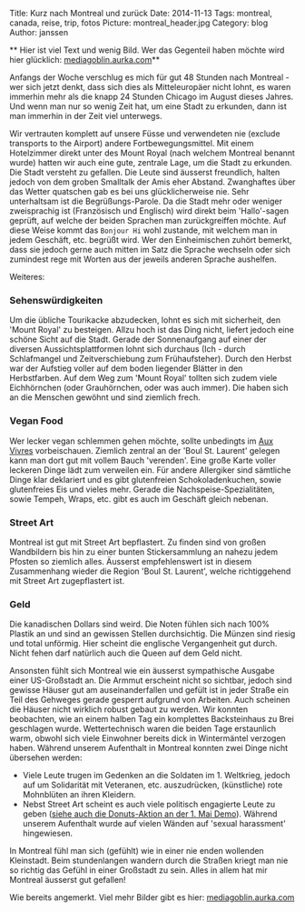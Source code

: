 Title: Kurz nach Montreal und zurück 
Date: 2014-11-13
Tags: montreal, canada, reise, trip, fotos 
Picture: montreal_header.jpg
Category: blog
Author: janssen

** Hier ist viel Text und wenig Bild. Wer das Gegenteil haben möchte wird hier glücklich: [mediagoblin.aurka.com](http://mediagoblin.aurka.com/mediagoblin/mg.fcgi/u/janssen/collection/09-12-november-2014-in-montreal/ "mediagoblin.aurka.com")**

Anfangs der Woche verschlug es mich für gut 48 Stunden nach Montreal - wer sich jetzt denkt, dass sich dies als Mitteleuropäer nicht lohnt, es waren immerhin mehr als die knapp 24 Stunden Chicago im August dieses Jahres. Und wenn man nur so wenig Zeit hat, um eine Stadt zu erkunden, dann ist man immerhin in der Zeit viel unterwegs.

Wir vertrauten komplett auf unsere Füsse und verwendeten nie (exclude transports to the Airport) andere Fortbewegungsmittel. Mit einem Hotelzimmer direkt unter des Mount Royal (nach welchem Montreal benannt wurde) hatten wir auch eine gute, zentrale Lage, um die Stadt zu erkunden. Die Stadt versteht zu gefallen. Die Leute sind äusserst freundlich, halten jedoch von dem groben Smalltalk der Amis eher Abstand. Zwanghaftes über das Wetter quatschen gab es bei uns glücklicherweise nie. Sehr unterhaltsam ist die Begrüßungs-Parole. Da die Stadt mehr oder weniger zweisprachig ist (Französisch und Englisch) wird direkt beim 'Hallo'-sagen geprüft, auf welche der beiden Sprachen man zurückgreiffen möchte. Auf diese Weise kommt das `Bonjour Hi` wohl zustande, mit welchem man in jedem Geschäft, etc. begrüßt wird. Wer den Einheimischen zuhört bemerkt, dass sie jedoch gerne auch mitten im Satz die Sprache wechseln oder sich zumindest rege mit Worten aus der jeweils anderen Sprache aushelfen.

Weiteres:


### Sehenswürdigkeiten

Um die übliche Tourikacke abzudecken, lohnt es sich mit sicherheit, den 'Mount Royal' zu besteigen. Allzu hoch ist das Ding nicht, liefert jedoch eine schöne Sicht auf die Stadt. Gerade der Sonnenaufgang auf einer der diversen Aussichtsplattformen lohnt sich durchaus (Ich - durch Schlafmangel und Zeitverschiebung zum Frühaufsteher). Durch den Herbst war der Aufstieg voller auf dem boden liegender Blätter in den Herbstfarben. Auf dem Weg zum 'Mount Royal' tollten sich zudem viele Eichhörnchen (oder Grauhörnchen, oder was auch immer). Die haben sich an die Menschen gewöhnt und sind ziemlich frech.

### Vegan Food

Wer lecker vegan schlemmen gehen möchte, sollte unbedingts im [Aux Vivres](https://auxvivres.com/en/) vorbeischauen. Ziemlich zentral an der 'Boul St. Laurent' gelegen kann man dort gut mit vollem Bauch 'verenden'. Eine große Karte voller leckeren Dinge lädt zum verweilen ein. Für andere Allergiker sind sämtliche Dinge klar deklariert und es gibt glutenfreien Schokoladenkuchen, sowie glutenfreies Eis und vieles mehr. Gerade die Nachspeise-Spezialitäten, sowie Tempeh, Wraps, etc. gibt es auch im Geschäft gleich nebenan.

### Street Art

Montreal ist gut mit Street Art bepflastert. Zu finden sind von großen Wandbildern bis hin zu einer bunten Stickersammlung an nahezu jedem Pfosten so ziemlich alles. Äusserst empfehlenswert ist in diesem Zusammenhang wieder die Region 'Boul St. Laurent', welche richtiggehend mit Street Art zugepflastert ist. 

### Geld

Die kanadischen Dollars sind weird. Die Noten fühlen sich nach 100% Plastik an und sind an gewissen Stellen durchsichtig. Die Münzen sind riesig und total unförmig. Hier scheint die englische Vergangenheit gut durch. Nicht fehen darf natürlich auch die Queen auf dem Geld nicht. 

Ansonsten fühlt sich Montreal wie ein äusserst sympathische Ausgabe einer US-Großstadt an. Die Armmut erscheint nicht so sichtbar, jedoch sind gewisse Häuser gut am auseinanderfallen und gefült ist in jeder Straße ein Teil des Gehweges gerade gesperrt aufgrund von Arbeiten. Auch scheinen die Häuser nicht wirklich robust gebaut zu werden. Wir konnten beobachten, wie an einem halben Tag ein komplettes Backsteinhaus zu Brei geschlagen wurde. Wettertechnisch waren die beiden Tage erstaunlich warm, obwohl sich viele Einwohner bereits dick in Wintermäntel verzogen haben. Während unserem Aufenthalt in Montreal konnten zwei Dinge nicht übersehen werden:

- Viele Leute trugen im Gedenken an die Soldaten im 1. Weltkrieg, jedoch auf um Solidarität mit Veteranen, etc. auszudrücken, (künstliche) rote Mohnblüten an ihren Kleidern.
- Nebst Street Art scheint es auch viele politisch engagierte Leute zu geben ([siehe auch die Donuts-Aktion an der 1. Mai Demo](http://news.nationalpost.com/2012/05/02/montreal-may-day-anti-capitalism-march-sees-protesters-use-black-bloc-anarchist-tactics/)). Während unserem Aufenthalt wurde auf vielen Wänden auf 'sexual harassment' hingewiesen. 

In Montreal fühl man sich (gefühlt) wie in einer nie enden wollenden Kleinstadt. Beim stundenlangen wandern durch die Straßen kriegt man nie so richtig das Gefühl in einer Großstadt zu sein. Alles in allem hat mir Montreal äusserst gut gefallen!

Wie bereits angemerkt. Viel mehr Bilder gibt es hier: [mediagoblin.aurka.com](http://mediagoblin.aurka.com/mediagoblin/mg.fcgi/u/janssen/collection/09-12-november-2014-in-montreal/ "mediagoblin.aurka.com")


